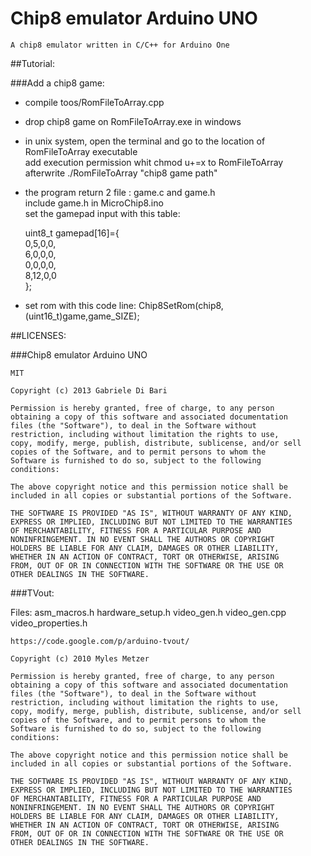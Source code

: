Chip8 emulator Arduino UNO
==========================

    A chip8 emulator written in C/C++ for Arduino One

##Tutorial:

###Add a chip8 game:

* compile toos/RomFileToArray.cpp  

* drop chip8 game on RomFileToArray.exe in windows  

* in unix system, open the terminal and go to the location of RomFileToArray executable  
  add execution permission whit chmod u+=x to RomFileToArray  
  afterwrite ./RomFileToArray "chip8 game path"  

* the program return 2 file : game.c and game.h  
  include game.h  in MicroChip8.ino  
  set the gamepad input with this table:  

     uint8_t gamepad[16]={  
        0,5,0,0,  
        6,0,0,0,  
        0,0,0,0,  
        8,12,0,0  
        };

* set rom with this code line: 
  Chip8SetRom(chip8,(uint16_t)game,game_SIZE);
    
    

##LICENSES:

###Chip8 emulator Arduino UNO 

    MIT
    
    Copyright (c) 2013 Gabriele Di Bari
    
    Permission is hereby granted, free of charge, to any person
    obtaining a copy of this software and associated documentation
    files (the "Software"), to deal in the Software without
    restriction, including without limitation the rights to use,
    copy, modify, merge, publish, distribute, sublicense, and/or sell
    copies of the Software, and to permit persons to whom the
    Software is furnished to do so, subject to the following
    conditions:
    
    The above copyright notice and this permission notice shall be
    included in all copies or substantial portions of the Software.
    
    THE SOFTWARE IS PROVIDED "AS IS", WITHOUT WARRANTY OF ANY KIND,
    EXPRESS OR IMPLIED, INCLUDING BUT NOT LIMITED TO THE WARRANTIES
    OF MERCHANTABILITY, FITNESS FOR A PARTICULAR PURPOSE AND
    NONINFRINGEMENT. IN NO EVENT SHALL THE AUTHORS OR COPYRIGHT
    HOLDERS BE LIABLE FOR ANY CLAIM, DAMAGES OR OTHER LIABILITY,
    WHETHER IN AN ACTION OF CONTRACT, TORT OR OTHERWISE, ARISING
    FROM, OUT OF OR IN CONNECTION WITH THE SOFTWARE OR THE USE OR
    OTHER DEALINGS IN THE SOFTWARE.



###TVout:

Files:
    asm_macros.h
    hardware_setup.h
    video_gen.h
    video_gen.cpp
    video_properties.h

    https://code.google.com/p/arduino-tvout/

    Copyright (c) 2010 Myles Metzer
    
    Permission is hereby granted, free of charge, to any person
    obtaining a copy of this software and associated documentation
    files (the "Software"), to deal in the Software without
    restriction, including without limitation the rights to use,
    copy, modify, merge, publish, distribute, sublicense, and/or sell
    copies of the Software, and to permit persons to whom the
    Software is furnished to do so, subject to the following
    conditions:
    
    The above copyright notice and this permission notice shall be
    included in all copies or substantial portions of the Software.
    
    THE SOFTWARE IS PROVIDED "AS IS", WITHOUT WARRANTY OF ANY KIND,
    EXPRESS OR IMPLIED, INCLUDING BUT NOT LIMITED TO THE WARRANTIES
    OF MERCHANTABILITY, FITNESS FOR A PARTICULAR PURPOSE AND
    NONINFRINGEMENT. IN NO EVENT SHALL THE AUTHORS OR COPYRIGHT
    HOLDERS BE LIABLE FOR ANY CLAIM, DAMAGES OR OTHER LIABILITY,
    WHETHER IN AN ACTION OF CONTRACT, TORT OR OTHERWISE, ARISING
    FROM, OUT OF OR IN CONNECTION WITH THE SOFTWARE OR THE USE OR
    OTHER DEALINGS IN THE SOFTWARE.
